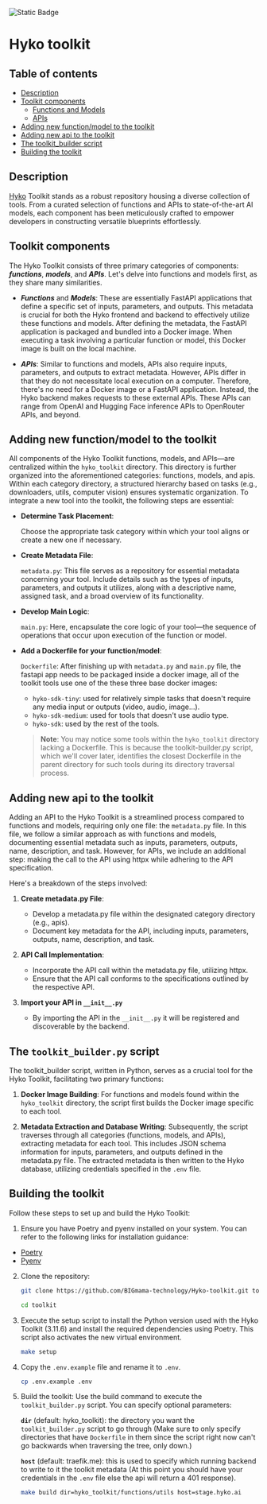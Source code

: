 <!-- x-release-please-start-version -->
 ![Static Badge](https://img.shields.io/badge/Release-v2.4.0-/?style=flat&logo=track)
<!-- x-release-please-end -->

# Hyko toolkit

## Table of contents
- [Description](#description)
- [Toolkit components](#toolkit-components)
    - [Functions and Models](#functions-and-models)
    - [APIs](#apis)
- [Adding new function/model to the toolkit](#adding-new-functionmodel-to-the-toolkit)
- [Adding new api to the toolkit](#adding-new-api-to-the-toolkit)
- [The toolkit_builder script](#the-toolkit_builderpy-script)
- [Building the toolkit](#building-the-toolkit)

## Description

[Hyko](https://hyko.ai) Toolkit stands as a robust repository housing a diverse collection of tools. From a curated selection of functions and APIs to state-of-the-art AI models, each component has been meticulously crafted to empower developers in constructing versatile blueprints effortlessly.


## Toolkit components

The Hyko Toolkit consists of three primary categories of components: **_functions_**, **_models_**, and **_APIs_**. Let's delve into functions and models first, as they share many similarities.

- <span id="functions-and-models">**_Functions_** and **_Models_**</span>: These are essentially FastAPI applications that define a specific set of inputs, parameters, and outputs. This metadata is crucial for both the Hyko frontend and backend to effectively utilize these functions and models. After defining the metadata, the FastAPI application is packaged and bundled into a Docker image. When executing a task involving a particular function or model, this Docker image is built on the local machine.

- <span id="apis">**_APIs_**</span>: Similar to functions and models, APIs also require inputs, parameters, and outputs to extract metadata. However, APIs differ in that they do not necessitate local execution on a computer. Therefore, there's no need for a Docker image or a FastAPI application. Instead, the Hyko backend makes requests to these external APIs. These APIs can range from OpenAI and Hugging Face inference APIs to OpenRouter APIs, and beyond.


## Adding new function/model to the toolkit

All components of the Hyko Toolkit functions, models, and APIs—are centralized within the `hyko_toolkit` directory. This directory is further organized into the aforementioned categories: functions, models, and apis. Within each category directory, a structured hierarchy based on tasks (e.g., downloaders, utils, computer vision) ensures systematic organization. To integrate a new tool into the toolkit, the following steps are essential:

- **Determine Task Placement**: 

    Choose the appropriate task category within which your tool aligns or create a new one if necessary.

- **Create Metadata File**:

    `metadata.py`: This file serves as a repository for essential metadata concerning your tool. Include details such as the types of inputs, parameters, and outputs it utilizes, along with a descriptive name, assigned task, and a broad overview of its functionality.

- **Develop Main Logic**:

    `main.py`: Here, encapsulate the core logic of your tool—the sequence of operations that occur upon execution of the function or model.

- **Add a Dockerfile for your function/model**:

    `Dockerfile`: After finishing up with `metadata.py` and `main.py` file, the fastapi app needs to be packaged inside a docker image, all of the toolkit tools use one of the these three base docker images:

    - `hyko-sdk-tiny`: used for relatively simple tasks that doesn't require any media input or outputs (video, audio, image...).
    - `hyko-sdk-medium`: used for tools that doesn't use audio type.
    - `hyko-sdk`: used by the rest of the tools.

    > **Note**: You may notice some tools within the `hyko_toolkit` directory lacking a Dockerfile. This is because the toolkit-builder.py script, which we'll cover later, identifies the closest Dockerfile in the parent directory for such tools during its directory traversal process.


## Adding new api to the toolkit

Adding an API to the Hyko Toolkit is a streamlined process compared to functions and models, requiring only one file: the `metadata.py` file. In this file, we follow a similar approach as with functions and models, documenting essential metadata such as inputs, parameters, outputs, name, description, and task. However, for APIs, we include an additional step: making the call to the API using httpx while adhering to the API specification.

Here's a breakdown of the steps involved:

1. **Create metadata.py File**:

    - Develop a metadata.py file within the designated category directory (e.g., apis).
    - Document key metadata for the API, including inputs, parameters, outputs, name, description, and task.

2. **API Call Implementation**:

    - Incorporate the API call within the metadata.py file, utilizing httpx.
    - Ensure that the API call conforms to the specifications outlined by the respective API.

3. **Import your API in `__init__.py`**

    - By importing the API in the `__init__.py` it will be registered and discoverable by the backend.  


## The `toolkit_builder.py` script

The toolkit_builder script, written in Python, serves as a crucial tool for the Hyko Toolkit, facilitating two primary functions:

1. **Docker Image Building**: For functions and models found within the `hyko_toolkit` directory, the script first builds the Docker image specific to each tool.

2. **Metadata Extraction and Database Writing**: Subsequently, the script traverses through all categories (functions, models, and APIs), extracting metadata for each tool. This includes JSON schema information for inputs, parameters, and outputs defined in the metadata.py file. The extracted metadata is then written to the Hyko database, utilizing credentials specified in the `.env` file.

## Building the toolkit

Follow these steps to set up and build the Hyko Toolkit:

1. Ensure you have Poetry and pyenv installed on your system. You can refer to the following links for installation guidance:

- [Poetry](https://python-poetry.org/docs/#installation)
- [Pyenv](https://github.com/pyenv/pyenv)

2. Clone the repository:

    ```bash
    git clone https://github.com/BIGmama-technology/Hyko-toolkit.git toolkit
    ```

    ```bash
    cd toolkit
    ```

3. Execute the setup script to install the Python version used with the Hyko Toolkit (3.11.6) and install the required dependencies using Poetry. This script also activates the new virtual environment.

    ```bash
    make setup
    ```

4. Copy the `.env.example` file and rename it to `.env`.

    ```bash
    cp .env.example .env
    ```

5. Build the toolkit: Use the build command to execute the `toolkit_builder.py` script. You can specify optional parameters:

    **`dir`** (default: hyko_toolkit): the directory you want the `toolkit_builder.py` script to go through (Make sure to only specify directories that have `Dockerfile` in them since the script right now can't go backwards when traversing the tree, only down.)

    **`host`** (default: traefik.me): this is used to specify which running backend to write to it the toolkit metadata (At this point you should have your credentials in the `.env` file else the api will return a 401 response).

    ```bash
    make build dir=hyko_toolkit/functions/utils host=stage.hyko.ai
    ```
